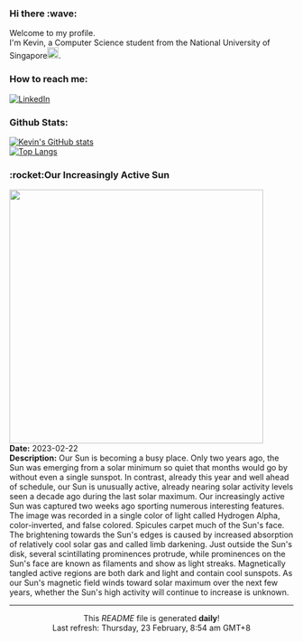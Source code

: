 <h3>Hi there :wave:</h3>

Welcome to my profile.   
I'm Kevin, a Computer Science student from the National University of Singapore<img src="https://img.icons8.com/color/96/000000/singapore-circular.png" width="20px"/>.</p>

<h3>How to reach me: </h3>
<a href="https://www.linkedin.com/in/kevin-foong/"><img alt="LinkedIn" src="https://img.shields.io/badge/linkedin-%230077B5.svg?&style=for-the-badge&logo=linkedin&logoColor=white" /></a> 

<h3>Github Stats: </h3> 

[![Kevin's GitHub stats](https://github-readme-stats.vercel.app/api?username=kevin9foong&theme=tokyonight)](https://github.com/anuraghazra/github-readme-stats) <br/>
[![Top Langs](https://github-readme-stats.vercel.app/api/top-langs/?username=kevin9foong&layout=compact&theme=tokyonight)](https://github.com/anuraghazra/github-readme-stats)

<h3>:rocket:Our Increasingly Active Sun</h3> 
<img width="450" src="https:&#x2F;&#x2F;apod.nasa.gov&#x2F;apod&#x2F;image&#x2F;2302&#x2F;SunHalphaC_Ergun_2065.jpg" /><br/>
<b>Date:</b> 2023-02-22<br/>
<b>Description:</b> Our Sun is becoming a busy place.  Only two years ago, the Sun was emerging from a solar minimum so quiet that months would go by without even a single sunspot.  In contrast, already this year and well ahead of schedule, our Sun is unusually active, already nearing solar activity levels seen a decade ago during the last solar maximum.  Our increasingly active Sun was captured two weeks ago sporting numerous interesting features. The image was recorded in a single color of light called Hydrogen Alpha, color-inverted, and false colored.  Spicules carpet much of the Sun&#39;s face.  The brightening towards the Sun&#39;s edges is caused by increased absorption of relatively cool solar gas and called limb darkening.  Just outside the Sun&#39;s disk, several scintillating prominences protrude, while prominences on the Sun&#39;s face are known as filaments and show as light streaks.  Magnetically tangled active regions are both dark and light and contain cool sunspots.  As our Sun&#39;s magnetic field winds toward solar maximum over the next few years, whether the Sun&#39;s high activity will continue to increase is unknown.<br/>

------------
<p align="center">This <i>README</i> file is generated <b>daily</b>!</br>
Last refresh: Thursday, 23 February, 8:54 am GMT+8<br />